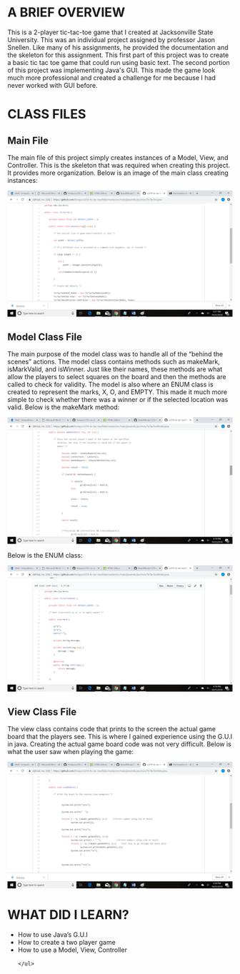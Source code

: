 <!DOCTYPE html>
<html>
  

<body>


 <h1>A BRIEF OVERVIEW</h1>
 
<p>
This is a 2-player tic-tac-toe game that I created at Jacksonville State University. This was an individual project assigned by professor
Jason Snellen. Like many of his assignments, he provided the documentation and the skeleton for this assignment. This first part of this 
project was to create a basic tic tac toe game that could run using basic text. The second portion of this project was implementing Java's
GUI. This made the game look much more professional and created a challenge for me because I had never worked with GUI before.
</p>

<h1>CLASS FILES</h1>
 
<h2>Main File</h2>
		
<p>
The main file of this project simply creates instances of a Model, View, and Controller. This is the skeleton that was required when creating this project. It provides more organization. Below is an image of the main class creating instances:
</p>	
			 
<p><img src="Main.png " alt="Main"> </p>

<h2>Model Class File</h2>

<p>
The main purpose of the model class was to handle all of the “behind the scenes” actions. The model class contains methods such as makeMark, isMarkValid, and isWinner. Just like their names, these methods are what allow the players to select squares on the board and then the methods are called to check for validity. The model is also where an ENUM class is created to represent the marks, X, O, and EMPTY. This made it much more simple to check whether there was a winner or if the selected location was valid.
Below is the makeMark method:
</p>

<p><img src="makeMark.png" alt="mark"> </p>

<p>
Below is the ENUM class:
</p>


<p><img src="ENUM.png" alt="CSV to JSON"> </p>



<h2>View Class File</h2>

<p>
The view class contains code that prints to the screen the actual game board that the players see. This is where I gained experience using the G.U.I in java. Creating the actual game board code was not very difficult. Below is what the user saw when playing the game:
</p>

<p><img src="View.png" alt="View"> </p>







		
<h1>WHAT DID I LEARN?</h1>
<p>
	<ul>
		<li>How to use Java’s G.U.I</li>
		<li> How to create a two player game </li>
		<li>How to use a Model, View, Controller</li>
		
	</ul>		
</p>
	
 
 
 
 
</body>
  

  </html>

